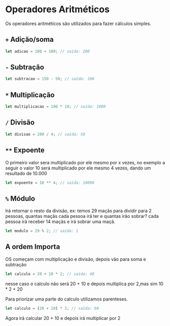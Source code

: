 # Operadores Aritméticos

Os operadores aritméticos são utilizados para fazer cálculos simples.

## `+`	Adição/soma

```js
let adicao = 100 + 100; // saída: 200
```

## `-`	Subtração

```js
let subtracao = 150 - 50; // saída: 100
```

## `*`	Multiplicação

```js
let multiplicacao = 100 * 10; // saída: 1000
```

## `/`	Divisão

```js
let divisao = 200 / 4; // saída: 50
```

## `**` Expoente

O primeiro valor sera multiplicado por ele mesmo por x vezes, no exemplo a seguir o valor 10 será multiplicado por ele mesmo 4 vezes, dando um resultado de 10.000

```js
let expoente = 10 ** 4; // saída: 10000
```

## `%`	Módulo

Irá retornar o resto da divisão, ex: temos 29 maçãs para dividir para 2 pessoas, quantas maçãs cada pessoa irá ter e quantas irão sobrar?
cada pessoa irá receber 14 maçãs e irá sobrar uma maçã.

```js
let modulo = 29 % 2; // saída: 1
```

## A ordem Importa

OS começam com multiplicação e divisão, depois vão para soma e subtração

```js
let calculo = 20 + 10 * 2; // saída: 40
```
nesse caso o calculo não será 20 + 10 e depois multiplica por 2,mas sim 10 * 2 + 20

Para priorizar uma parte do calculo utilizamos parenteses.

```js
let calculo = (20 + 10) * 2; // saída: 60
```
Agora irá calcular 20 + 10 e depois irá multiplicar por 2
